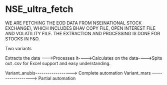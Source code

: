 # NSE_ultra_fetch

WE ARE FETCHING THE EOD DATA FROM NSE(NATIONAL STOCK EXCHANGE), WHICH INCLUDES BHAV COPY FILE, OPEN INTEREST FILE AND 
VOLATILITY FILE. THE EXTRACTION AND PROCESSING IS DONE FOR STOCKS IN F&O.

Two variants

Extracts the data --->Processes it---->Calculates on the data---->Spits out .csv for Excel support and easy understanding.

Variant_anubis------------------> Complete automation
Variant_mars  ------------------> Partial automation

